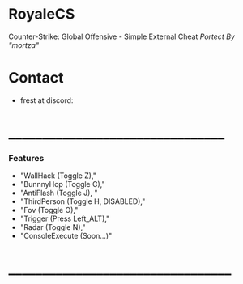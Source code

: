 # RoyaleCS
Counter-Strike: Global Offensive - Simple External Cheat _Portect By "mortza"_


# Contact
- frest at discord: 


# ________________________________
### Features
- "WallHack (Toggle Z),"
- "BunnnyHop (Toggle C),"
- "AntiFlash (Toggle J), "
- "ThirdPerson (Toggle H, DISABLED),"
- "Fov (Toggle O),"
- "Trigger (Press Left_ALT),"
- "Radar (Toggle N),"
- "ConsoleExecute (Soon...)"
# _________________________________

